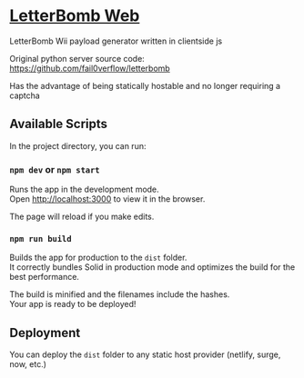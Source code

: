 # [LetterBomb Web](https://techchrism.github.io/letterbomb-web/)
LetterBomb Wii payload generator written in clientside js

Original python server source code: https://github.com/fail0verflow/letterbomb

Has the advantage of being statically hostable and no longer requiring a captcha

## Available Scripts

In the project directory, you can run:

### `npm dev` or `npm start`

Runs the app in the development mode.<br>
Open [http://localhost:3000](http://localhost:3000) to view it in the browser.

The page will reload if you make edits.<br>

### `npm run build`

Builds the app for production to the `dist` folder.<br>
It correctly bundles Solid in production mode and optimizes the build for the best performance.

The build is minified and the filenames include the hashes.<br>
Your app is ready to be deployed!

## Deployment

You can deploy the `dist` folder to any static host provider (netlify, surge, now, etc.)
